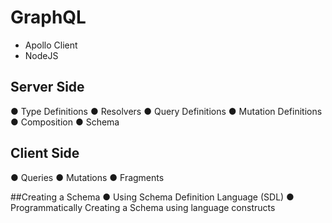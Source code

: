 # GraphQL

- Apollo Client 
- NodeJS
  
  
## Server Side
● Type Definitions
● Resolvers
● Query Definitions
● Mutation Definitions
● Composition
● Schema
 
## Client Side
● Queries
● Mutations
● Fragments

##Creating a Schema
● Using Schema Definition Language (SDL)
● Programmatically Creating a Schema using language
constructs
